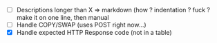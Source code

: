 - [ ] Descriptions longer than X => markdown (how ? indentation ? fuck ? make it on one line, then manual
- [ ] Handle COPY/SWAP (uses POST right now...)
- [x] Handle expected HTTP Response code (not in a table)
